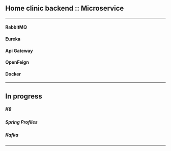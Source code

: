 ## Home clinic backend :: Microservice

--------------------------------
#### RabbitMQ
#### Eureka
#### Api Gateway
#### OpenFeign
#### Docker
--------------------------------
## In progress
##### K8
##### Spring Profiles
##### Kafka
--------------------------------

